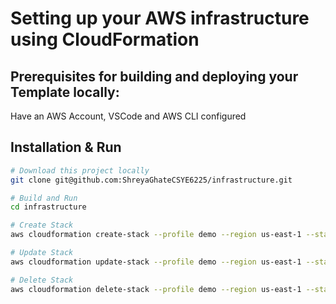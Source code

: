 # Setting up your AWS infrastructure using CloudFormation
## Prerequisites for building and deploying your Template locally:
Have an AWS Account, VSCode and AWS CLI configured

## Installation & Run
```bash
# Download this project locally
git clone git@github.com:ShreyaGhateCSYE6225/infrastructure.git
```

```bash
# Build and Run
cd infrastructure 

# Create Stack
aws cloudformation create-stack --profile demo --region us-east-1 --stack-name devdemo --parameters ParameterKey=ImageId,ParameterValue="AMI ID" ParameterKey=S3BucketName,ParameterValue="Bucket Name"  ParameterKey=MyDomainName,ParameterValue="Domain Name" --template-body file://csye6225-infra.yml --capabilities CAPABILITY_NAMED_IAM --profile demo

# Update Stack
aws cloudformation update-stack --profile demo --region us-east-1 --stack-name devdemo --parameters ParameterKey=ImageId,ParameterValue="AMI ID" ParameterKey=S3BucketName,ParameterValue="Bucket Name"  ParameterKey=MyDomainName,ParameterValue="Domain Name" --template-body file://csye6225-infra.yml --capabilities CAPABILITY_NAMED_IAM --profile demo

# Delete Stack
aws cloudformation delete-stack --profile demo --region us-east-1 --stack-name devdemo                                   
```
